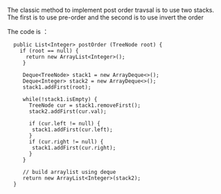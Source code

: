 The classic method to implement post order travsal is to use two stacks.
The first is to use pre-order and the second is to use invert the order

The code is ：

      public List<Integer> postOrder (TreeNode root) {
        if (root == null) {
          return new ArrayList<Integer>();
         }
         
         Deque<TreeNode> stack1 = new ArrayDeque<>();
         Deque<Integer> stack2 = new ArrayDeque<>();
         stack1.addFirst(root);
         
         while(!stack1.isEmpty) {
           TreeNode cur = stack1.removeFirst();
           stack2.addFirst(cur.val);
           
           if (cur.left != null) {
            stack1.addFirst(cur.left);
           }
           if (cur.right != null) {
            stack1.addFirst(cur.right);
           }
         }
        
         // build arraylist using deque
         return new ArrayList<Integer>(stack2);
      }
